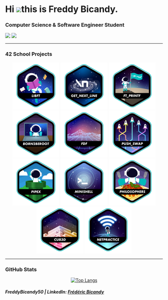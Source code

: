 # Hi ![](https://user-images.githubusercontent.com/18350557/176309783-0785949b-9127-417c-8b55-ab5a4333674e.gif)this is Freddy Bicandy.

### Computer Science & Software Engineer Student

<div align="left">
    <img width="7%" src="https://42beirut.com/wp-content/uploads/2023/11/download.png"/>
    <img width="7%" src="https://liu.edu.lb/NewLIU2022/common/images/logo.png"/>
</div>


---

### 42 School Projects
<div align="center">

<a href="https://github.com/FreddyBicandy50/42-Libft">![lib_ft Badge](https://github.com/FreddyBicandy50/FreddyBicandy50/blob/main/42_badges/libfte.png)</a>
<a href="https://github.com/FreddyBicandy50/42-get_next_line/">![ft_get_next_line](https://github.com/FreddyBicandy50/FreddyBicandy50/blob/main/42_badges/get_next_linee.png)</a>
<a href="https://github.com/FreddyBicandy50/42-ft_printf/">![ft_Printf](https://github.com/FreddyBicandy50/FreddyBicandy50/blob/main/42_badges/ft_printfe.png)</a>
<a href="https://github.com/FreddyBicandy50/42-Born2beroot/">![Born2BeRoot](https://github.com/FreddyBicandy50/FreddyBicandy50/blob/main/42_badges/born2beroote.png)</a>
<a href="https://github.com/FreddyBicandy50/42-fdf/">![FDF](https://github.com/FreddyBicandy50/FreddyBicandy50/blob/main/42_badges/fdfe.png)</a>
<a href="https://github.com/FreddyBicandy50/42-push_swap/">![push_swap](https://github.com/FreddyBicandy50/FreddyBicandy50/blob/main/42_badges/push_swape.png)</a>
<a href="https://github.com/FreddyBicandy50/42-pipex/">![pipex](https://github.com/FreddyBicandy50/FreddyBicandy50/blob/main/42_badges/pipexe.png)</a>
<a href="https://github.com/FreddyBicandy50/42-minishell">![minishell](https://github.com/FreddyBicandy50/FreddyBicandy50/blob/main/42_badges/minishelle.png)</a>
<a href="https://github.com/FreddyBicandy50/42-philosophers/">![philosophers](https://github.com/FreddyBicandy50/FreddyBicandy50/blob/main/42_badges/philosopherse.png)</a>
<a href="https://github.com/FreddyBicandy50/42-cub3d.git/">![cub3D](https://github.com/FreddyBicandy50/FreddyBicandy50/blob/main/42_badges/cub3de.png)</a>
<a href="https://github.com/FreddyBicandy50/42-netpractice.git/">![netpractice](https://github.com/FreddyBicandy50/FreddyBicandy50/blob/main/42_badges/netpracticee.png?raw=true)</a>
</div>


---

### GitHub Stats

<div align="center">

[![Top Langs](https://github-readme-stats.vercel.app/api/top-langs/?username=FredericBicandi&hide=java,PLSQL,roff,html,css&layout=compact&theme=tokyonight&hide_title=false)](https://github.com/anuraghazra/github-readme-stats)

</div>

##### FreddyBicandy50 | LinkedIn: [Frédéric Bicandy](https://www.linkedin.com/in/freddy-bicandy/)


